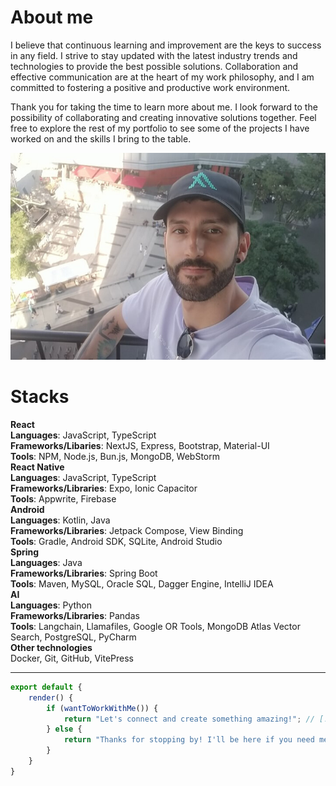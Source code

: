 # About me

I believe that continuous learning and improvement are the keys to success in any field. I strive to stay updated with
the latest industry trends and technologies to provide the best possible solutions. Collaboration and effective
communication are at the heart of my work philosophy, and I am committed to fostering a positive and productive work
environment.

Thank you for taking the time to learn more about me. I look forward to the possibility of collaborating and creating
innovative solutions together. Feel free to explore the rest of my portfolio to see some of the projects I have worked
on and the skills I bring to the table.

<img src="/assets/berlin_auditory.jpg" alt="selfie in Berlin Auditory">

<br>

# Stacks


<div class="grid">
    <div class="grid-item">
        <div class="title"><b>React</b></div>
        <span class="text"><b>Languages</b>: JavaScript, TypeScript</span>
        <br>
        <span class="text"><b>Frameworks/Libaries</b>: NextJS, Express, Bootstrap, Material-UI</span>
        <br>
        <span class="text"><b>Tools</b>: NPM, Node.js, Bun.js, MongoDB, WebStorm</span>
    </div>
    <div class="grid-item">
        <div class="title"><b>React Native</b></div>
        <span class="text"><b>Languages</b>: JavaScript, TypeScript</span>
        <br>
        <span class="text"><b>Frameworks/Libraries</b>: Expo, Ionic Capacitor</span>
        <br>
        <span class="text"><b>Tools</b>: Appwrite, Firebase</span>
    </div> 
    <div class="grid-item">
        <div class="title"><b>Android</b></div>
        <span class="text"><b>Languages</b>: Kotlin, Java</span>
        <br>
        <span class="text"><b>Frameworks/Libraries</b>: Jetpack Compose, View Binding</span>
        <br>
        <span class="text"><b>Tools</b>: Gradle, Android SDK, SQLite, Android Studio</span>
    </div>
    <div class="grid-item">
        <div class="title"><b>Spring</b></div>
        <span class="text"><b>Languages</b>: Java</span>
        <br>
        <span class="text"><b>Frameworks/Libraries</b>: Spring Boot</span>
        <br>
        <span class="text"><b>Tools</b>: Maven, MySQL, Oracle SQL, Dagger Engine, IntelliJ IDEA</span>
    </div>
    <div class="grid-item">
        <div class="title"><b>AI</b></div>
        <span class="text"><b>Languages</b>: Python</span>
        <br>
        <span class="text"><b>Frameworks/Libraries</b>: Pandas</span>
        <br>
        <span class="text"><b>Tools</b>: Langchain, Llamafiles, Google OR Tools, MongoDB Atlas Vector Search, PostgreSQL, PyCharm
    </span>
    </div>
    <div class="grid-item">
        <div class="title"><b>Other technologies</b></div>
        <span class="text">Docker, Git, GitHub, VitePress</span>
    </div> 
</div>

---

```js
export default {
    render() {
        if (wantToWorkWithMe()) {
            return "Let's connect and create something amazing!"; // [!code focus]
        } else {
            return "Thanks for stopping by! I'll be here if you need me.";
        }
    }
}
```
